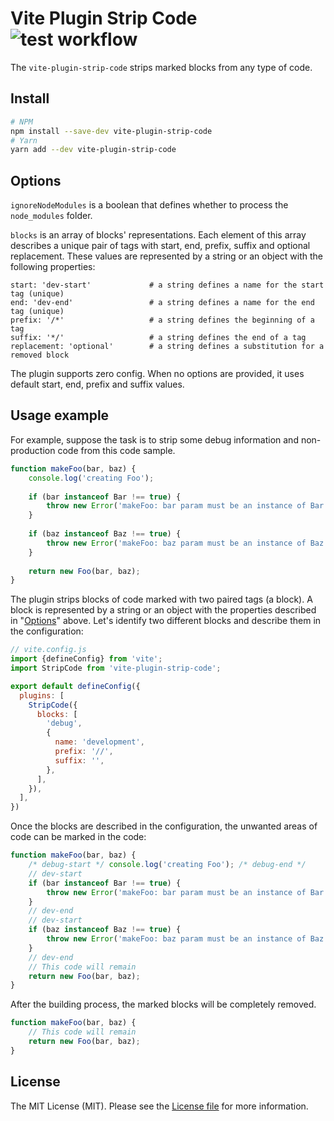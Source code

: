 Vite Plugin Strip Code ![test workflow](https://github.com/kudashevs/vite-plugin-strip-code/actions/workflows/run-tests.yml/badge.svg)
==========================

The `vite-plugin-strip-code` strips marked blocks from any type of code.

## Install

```bash
# NPM
npm install --save-dev vite-plugin-strip-code
# Yarn
yarn add --dev vite-plugin-strip-code
```


## Options

`ignoreNodeModules` is a boolean that defines whether to process the `node_modules` folder.

`blocks` is an array of blocks' representations. Each element of this array describes a unique pair of tags with start, end,
prefix, suffix and optional replacement. These values are represented by a string or an object with the following properties:
```
start: 'dev-start'             # a string defines a name for the start tag (unique)
end: 'dev-end'                 # a string defines a name for the end tag (unique)
prefix: '/*'                   # a string defines the beginning of a tag
suffix: '*/'                   # a string defines the end of a tag
replacement: 'optional'        # a string defines a substitution for a removed block
```

The plugin supports zero config. When no options are provided, it uses default start, end, prefix and suffix values.


## Usage example

For example, suppose the task is to strip some debug information and non-production code from this code sample.
```javascript
function makeFoo(bar, baz) {
    console.log('creating Foo'); 
    
    if (bar instanceof Bar !== true) {
        throw new Error('makeFoo: bar param must be an instance of Bar');
    }
    
    if (baz instanceof Baz !== true) {
        throw new Error('makeFoo: baz param must be an instance of Baz');
    }
    
    return new Foo(bar, baz);
}
```

The plugin strips blocks of code marked with two paired tags (a block). A block is represented by a string or an object
with the properties described in "[Options](#options)" above. Let's identify two different blocks and describe them in the configuration:
```javascript
// vite.config.js 
import {defineConfig} from 'vite';
import StripCode from 'vite-plugin-strip-code';

export default defineConfig({
  plugins: [
    StripCode({
      blocks: [
        'debug',
        {
          name: 'development',
          prefix: '//',
          suffix: '',
        },
      ],
    }),
  ],
})
```

Once the blocks are described in the configuration, the unwanted areas of code can be marked in the code:
```javascript
function makeFoo(bar, baz) {
    /* debug-start */ console.log('creating Foo'); /* debug-end */
    // dev-start
    if (bar instanceof Bar !== true) {
        throw new Error('makeFoo: bar param must be an instance of Bar');
    }
    // dev-end
    // dev-start
    if (baz instanceof Baz !== true) {
        throw new Error('makeFoo: baz param must be an instance of Baz');
    }
    // dev-end
    // This code will remain
    return new Foo(bar, baz);
}
```

After the building process, the marked blocks will be completely removed.
```javascript
function makeFoo(bar, baz) {
    // This code will remain
    return new Foo(bar, baz);
}
```


## License

The MIT License (MIT). Please see the [License file](LICENSE.md) for more information.